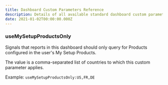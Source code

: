 ```yaml
---
title: Dashboard Custom Parameters Reference
description: Details of all available standard dashboard custom parameters
date: 2021-01-02T00:00:00.000Z
---
```


### useMySetupProductsOnly

Signals that reports in this dashboard should only query for Products configured in the user's My Setup Products.

The value is a comma-separated list of countries to which this custom parameter applies.

Example: `useMySetupProductsOnly:US,FR,DE`
